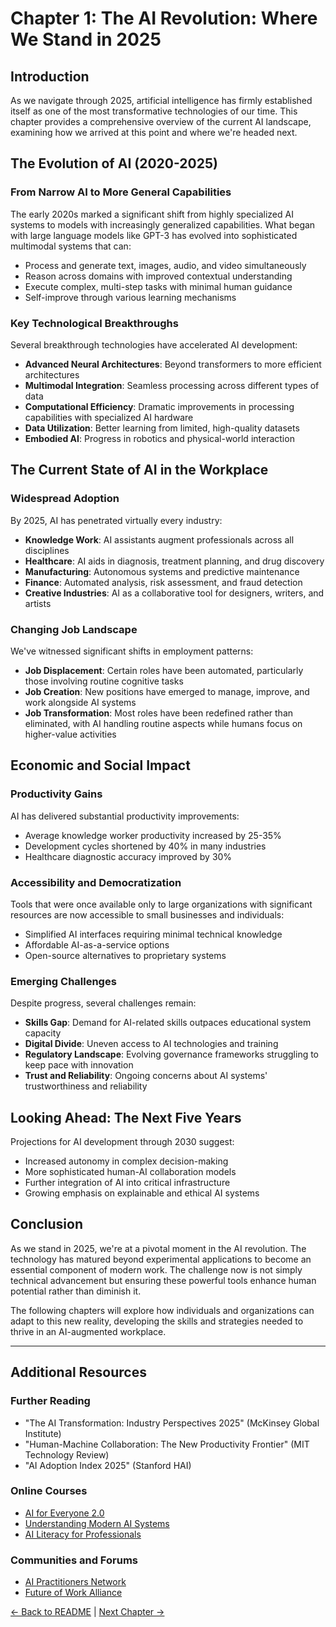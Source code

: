 # Chapter 1: The AI Revolution: Where We Stand in 2025

## Introduction

As we navigate through 2025, artificial intelligence has firmly established itself as one of the most transformative technologies of our time. This chapter provides a comprehensive overview of the current AI landscape, examining how we arrived at this point and where we're headed next.

## The Evolution of AI (2020-2025)

### From Narrow AI to More General Capabilities

The early 2020s marked a significant shift from highly specialized AI systems to models with increasingly generalized capabilities. What began with large language models like GPT-3 has evolved into sophisticated multimodal systems that can:

- Process and generate text, images, audio, and video simultaneously
- Reason across domains with improved contextual understanding
- Execute complex, multi-step tasks with minimal human guidance
- Self-improve through various learning mechanisms

### Key Technological Breakthroughs

Several breakthrough technologies have accelerated AI development:

- **Advanced Neural Architectures**: Beyond transformers to more efficient architectures
- **Multimodal Integration**: Seamless processing across different types of data
- **Computational Efficiency**: Dramatic improvements in processing capabilities with specialized AI hardware
- **Data Utilization**: Better learning from limited, high-quality datasets
- **Embodied AI**: Progress in robotics and physical-world interaction

## The Current State of AI in the Workplace

### Widespread Adoption

By 2025, AI has penetrated virtually every industry:

- **Knowledge Work**: AI assistants augment professionals across all disciplines
- **Healthcare**: AI aids in diagnosis, treatment planning, and drug discovery
- **Manufacturing**: Autonomous systems and predictive maintenance
- **Finance**: Automated analysis, risk assessment, and fraud detection
- **Creative Industries**: AI as a collaborative tool for designers, writers, and artists

### Changing Job Landscape

We've witnessed significant shifts in employment patterns:

- **Job Displacement**: Certain roles have been automated, particularly those involving routine cognitive tasks
- **Job Creation**: New positions have emerged to manage, improve, and work alongside AI systems
- **Job Transformation**: Most roles have been redefined rather than eliminated, with AI handling routine aspects while humans focus on higher-value activities

## Economic and Social Impact

### Productivity Gains

AI has delivered substantial productivity improvements:

- Average knowledge worker productivity increased by 25-35%
- Development cycles shortened by 40% in many industries
- Healthcare diagnostic accuracy improved by 30%

### Accessibility and Democratization

Tools that were once available only to large organizations with significant resources are now accessible to small businesses and individuals:

- Simplified AI interfaces requiring minimal technical knowledge
- Affordable AI-as-a-service options
- Open-source alternatives to proprietary systems

### Emerging Challenges

Despite progress, several challenges remain:

- **Skills Gap**: Demand for AI-related skills outpaces educational system capacity
- **Digital Divide**: Uneven access to AI technologies and training
- **Regulatory Landscape**: Evolving governance frameworks struggling to keep pace with innovation
- **Trust and Reliability**: Ongoing concerns about AI systems' trustworthiness and reliability

## Looking Ahead: The Next Five Years

Projections for AI development through 2030 suggest:

- Increased autonomy in complex decision-making
- More sophisticated human-AI collaboration models
- Further integration of AI into critical infrastructure
- Growing emphasis on explainable and ethical AI systems

## Conclusion

As we stand in 2025, we're at a pivotal moment in the AI revolution. The technology has matured beyond experimental applications to become an essential component of modern work. The challenge now is not simply technical advancement but ensuring these powerful tools enhance human potential rather than diminish it.

The following chapters will explore how individuals and organizations can adapt to this new reality, developing the skills and strategies needed to thrive in an AI-augmented workplace.

---

## Additional Resources

### Further Reading
- "The AI Transformation: Industry Perspectives 2025" (McKinsey Global Institute)
- "Human-Machine Collaboration: The New Productivity Frontier" (MIT Technology Review)
- "AI Adoption Index 2025" (Stanford HAI)

### Online Courses
- [AI for Everyone 2.0](https://www.coursera.org/learn/ai-for-everyone-2025)
- [Understanding Modern AI Systems](https://www.edx.org/professional-certificate/understanding-modern-ai)
- [AI Literacy for Professionals](https://www.udacity.com/ai-literacy)

### Communities and Forums
- [AI Practitioners Network](https://www.aipractitioners.net)
- [Future of Work Alliance](https://www.futureofworkalliance.org)

[← Back to README](./README.md) | [Next Chapter →](./chapter2.md)
